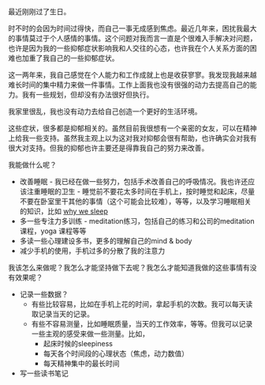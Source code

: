 最近刚刚过了生日。

时不时的会因为时间过得快，而自己一事无成感到焦虑。最近几年来，困扰我最大的事情莫过于个人感情的事情。这个问题对我而言一直是个很难入手解决对问题，也许是因为我的一些抑郁症状影响我和人交往的心态，也许我在个人关系方面的困难也加重了我自己的一些抑郁症状。

这一两年来，我自己感觉在个人能力和工作成就上也是收获寥寥。我发现我越来越难长时间的集中精力来做一件事情。工作上面我也没有很强的动力去提高自己的能力。我有一些规划，但却没有办法很好但执行。

我家里很乱，我也没有动力去给自己创造一个更好的生活环境。

这些症状，很多都是抑郁相关的。虽然目前我很想有一个亲密的女友，可以在精神上给我一些支持。虽然我主观上以为这对我对抑郁会很有帮助，也许确实会对我有很大对支持。但我的抑郁也许主要还是得靠我自己的努力来改善。

我能做什么呢？
  * 改善睡眠 - 我已经在做一些努力，包括手术改善自己的呼吸情况。我也许还应该注重睡眠的卫生 - 睡觉前不要花太多时间在手机上，按时睡觉和起床，尽量不要在卧室里干其他的事情（这个可能会比较难），等等，以及学习睡眠相关的知识，比如 [why we sleep](https://www.amazon.com/Why-We-Sleep-Unlocking-Dreams/dp/1501144316)
  * 多一些专注力多训练 - meditation练习，包括自己的练习和公司的meditation课程，yoga 课程等等
  * 多读一些心理建设多书，更多的理解自己的mind & body
  * 减少手机的使用，手机过多的分散了我的注意力
  
我该怎么来做呢？我怎么才能坚持做下去呢？我怎么才能知道我做的这些事情有没有效果呢？
  * 记录一些数据？
    - 有些比较容易，比如在手机上花的时间，拿起手机的次数。我可以每天读取记录当天的记录。
    - 有些不容易测量，比如睡眠质量，当天的工作效率，等等。但我可以记录一些主观的感受来做一些测量。比如，
      - 起床时候的sleepiness
      - 每天各个时间段的心理状态（焦虑，动力数值）
      - 每天精神集中的最长时间
  * 写一些读书笔记
